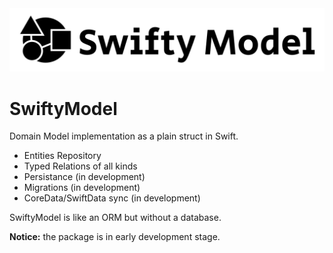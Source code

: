 <picture>
  <source media="(prefers-color-scheme: dark)" srcset="Logo-dark.svg">
  <source media="(prefers-color-scheme: light)" srcset="Logo.svg">
  <img src="Logo.svg">
</picture>

# SwiftyModel

Domain Model implementation as a plain struct in Swift. 
- Entities Repository
- Typed Relations of all kinds
- Persistance (in development)
- Migrations (in development)
- CoreData/SwiftData sync (in development)

SwiftyModel is like an ORM but without a database.


**Notice:** the package is in early development stage.
 
